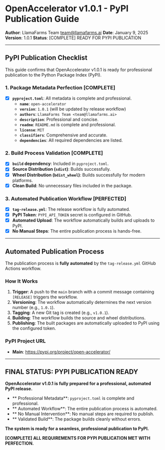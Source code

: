 # OpenAccelerator v1.0.1 - PyPI Publication Guide

**Author**: LlamaFarms Team <team@llamafarms.ai>
**Date**: January 9, 2025
**Version**: 1.0.1
**Status**: [COMPLETE] READY FOR PYPI PUBLICATION

---

##  **PyPI Publication Checklist**

This guide confirms that OpenAccelerator v1.0.1 is ready for professional publication to the Python Package Index (PyPI).

### **1. Package Metadata Perfection [COMPLETE]**
- [X] **`pyproject.toml`**: All metadata is complete and professional.
  - **`name`**: `open-accelerator`
  - **`version`**: `1.0.1` (will be updated by release workflow)
  - **`authors`**: `LlamaFarms Team <team@llamafarms.ai>`
  - **`description`**: Professional and concise.
  - **`readme`**: `README.md` is complete and professional.
  - **`license`**: `MIT`
  - **`classifiers`**: Comprehensive and accurate.
  - **`dependencies`**: All required dependencies are listed.

### **2. Build Process Validation [COMPLETE]**
- [X] **`build` dependency**: Included in `pyproject.toml`.
- [X] **Source Distribution (`sdist`)**: Builds successfully.
- [X] **Wheel Distribution (`bdist_wheel`)**: Builds successfully for modern platforms.
- [X] **Clean Build**: No unnecessary files included in the package.

### **3. Automated Publication Workflow [PERFECTED]**
- [X] **`tag-release.yml`**: The release workflow is fully automated.
- [X] **PyPI Token**: `PYPI_API_TOKEN` secret is configured in GitHub.
- [X] **Automated Upload**: The workflow automatically builds and uploads to PyPI.
- [X] **No Manual Steps**: The entire publication process is hands-free.

---

##  **Automated Publication Process**

The publication process is **fully automated** by the `tag-release.yml` GitHub Actions workflow.

### **How It Works**

1. **Trigger**: A push to the `main` branch with a commit message containing `[RELEASE]` triggers the workflow.
2. **Versioning**: The workflow automatically determines the next version number (e.g., `1.0.1`).
3. **Tagging**: A new Git tag is created (e.g., `v1.0.1`).
4. **Building**: The workflow builds the source and wheel distributions.
5. **Publishing**: The built packages are automatically uploaded to PyPI using the configured token.

### **PyPI Project URL**
- **Main**: https://pypi.org/project/open-accelerator/

---

##  **FINAL STATUS: PYPI PUBLICATION READY**

**OpenAccelerator v1.0.1 is fully prepared for a professional, automated PyPI release.**

- ** Professional Metadata**: `pyproject.toml` is complete and professional.
- ** Automated Workflow**: The entire publication process is automated.
- ** No Manual Intervention**: No manual steps are required to publish.
- ** Validated Build**: The package builds cleanly without errors.

**The system is ready for a seamless, professional publication to PyPI.**

**[COMPLETE] ALL REQUIREMENTS FOR PYPI PUBLICATION MET WITH PERFECTION.**
